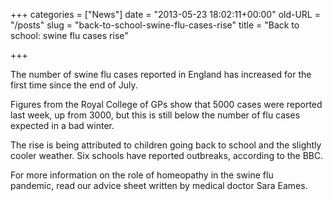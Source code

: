 +++
categories = ["News"]
date = "2013-05-23 18:02:11+00:00"
old-URL = "/posts"
slug = "back-to-school-swine-flu-cases-rise"
title = "Back to school: swine flu cases rise"

+++

The number of swine flu cases reported in England has increased for the first time since the end of July.

Figures from the Royal College of GPs show that 5000 cases were reported last week, up from 3000, but this is still below the number of flu cases expected in a bad winter.

The rise is being attributed to children going back to school and the slightly cooler weather. Six schools have reported outbreaks, according to the BBC.

For more information on the role of homeopathy in the swine flu pandemic, read our advice sheet written by medical doctor Sara Eames.
